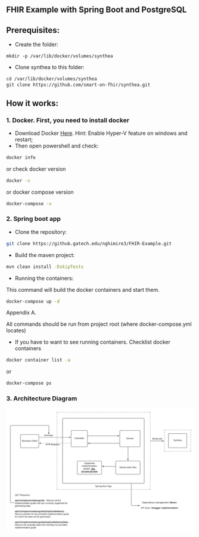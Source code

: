 ## FHIR Example with Spring Boot and PostgreSQL
## Prerequisites:
* Create the folder:
```
mkdir -p /var/lib/docker/volumes/synthea
```
* Clone synthea to this folder:
```
cd /var/lib/docker/volumes/synthea
git clone https://github.com/smart-on-fhir/synthea.git
```

## How it works:
### **1. Docker. First, you need to install docker**
* Download Docker [Here](https://docs.docker.com/docker-for-windows/install/). Hint: Enable Hyper-V feature on windows and restart;
* Then open powershell and check:
```bash
docker info
```
or check docker version
```bash
docker -v
```
or docker compose version
```bash
docker-compose -v
```
### **2. Spring boot app**
* Clone the repository:
```bash
git clone https://github.gatech.edu/nghimire3/FHIR-Example.git
```
* Build the maven project:
```bash
mvn clean install -DskipTests
```
* Running the containers:

This command will build the docker containers and start them.
```bash
docker-compose up -d
```

Appendix A.

All commands should be run from project root (where docker-compose.yml locates)

* If you have to want to see running containers. Checklist docker containers
```bash
docker container list -a
```
or
```bash
docker-compose ps
```

### **3. Architecture Diagram**
![alt text](images/ArchDiagram.png)
